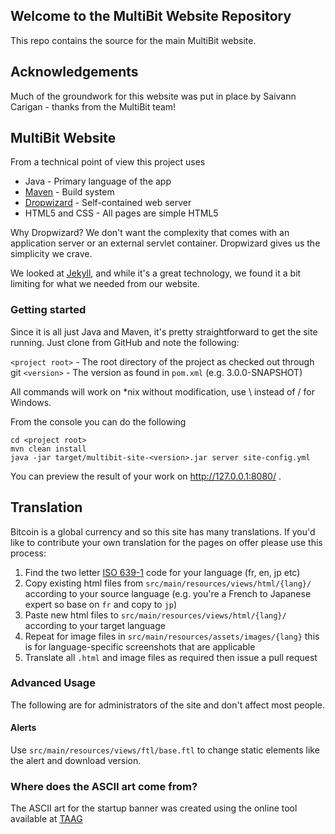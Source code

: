 ## Welcome to the MultiBit Website Repository

This repo contains the source for the main MultiBit website.

## Acknowledgements

Much of the groundwork for this website was put in place by Saivann Carigan - thanks from the MultiBit team!

## MultiBit Website

From a technical point of view this project uses

* Java - Primary language of the app
* [Maven](http://maven.apache.org/) - Build system
* [Dropwizard](http://dropwizard.codahale.com) - Self-contained web server
* HTML5 and CSS - All pages are simple HTML5

Why Dropwizard? We don't want the complexity that comes with an application server or an
external servlet container. Dropwizard gives us the simplicity we crave.

We looked at [Jekyll](https://github.com/mojombo/jekyll), and while it's a great technology, we
found it a bit limiting for what we needed from our website.

### Getting started

Since it is all just Java and Maven, it's pretty straightforward to get the site running. Just clone
from GitHub and note the following:

`<project root>` - The root directory of the project as checked out through git
`<version>` - The version as found in `pom.xml` (e.g. 3.0.0-SNAPSHOT)

All commands will work on *nix without modification, use \ instead of / for Windows.

From the console you can do the following
```
cd <project root>
mvn clean install
java -jar target/multibit-site-<version>.jar server site-config.yml
```

You can preview the result of your work on http://127.0.0.1:8080/ .

## Translation

Bitcoin is a global currency and so this site has many translations. If you'd like to contribute your own translation for the pages on offer please use this process:

1. Find the two letter [ISO 639-1](http://en.wikipedia.org/wiki/List_of_ISO_639-1_codes#Partial_ISO_639_table) code for your language (fr, en, jp etc)
1. Copy existing html files from `src/main/resources/views/html/{lang}/` according to your source language (e.g. you're a French to Japanese expert so base on `fr` and copy to `jp`)
1. Paste new html files to `src/main/resources/views/html/{lang}/` according to your target language
1. Repeat for image files in `src/main/resources/assets/images/{lang}` this is for language-specific screenshots that are applicable
1. Translate all `.html` and image files as required then issue a pull request

### Advanced Usage

The following are for administrators of the site and don't affect most people.

#### Alerts

Use `src/main/resources/views/ftl/base.ftl` to change static elements like the alert and download version.

### Where does the ASCII art come from?

The ASCII art for the startup banner was created using the online tool available at
[TAAG](http://patorjk.com/software/taag/#p=display&f=Standard&t=MultiBit%20Site)

